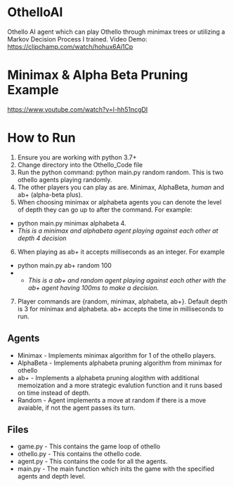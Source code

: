 # OthelloAI
Othello AI agent which can play Othello through minimax trees or utilizing a Markov Decision Process I trained.
Video Demo: https://clipchamp.com/watch/hohux6Ai1Cp


# Minimax & Alpha Beta Pruning Example
https://www.youtube.com/watch?v=l-hh51ncgDI

# How to Run
1. Ensure you are working with python 3.7+
2. Change directory into the Othello_Code file
3. Run the python command: python main.py random random. This is two othello agents playing randomly. 
4. The other players you can play as are. Minimax, AlphaBeta, *human* and ab+ (alpha-beta plus).
5. When choosing minimax or alphabeta agents you can denote the level of depth they can go up to after the command. For example:
- python main.py minimax alphabeta 4.
- *This is a minimax and alphabeta agent playing against each other at depth 4 decision*
6. When playing as ab+ it accepts milliseconds as an integer. For example
* python main.py ab+ random 100
* - *This is a ab+ and random agent playing against each other with the ab+ agent having 100ms to make a decision.*
7. Player commands are {random, minimax, alphabeta, ab+}. Default depth is 3 for minimax and alphabeta. ab+ accepts the time in milliseconds to run.



## Agents
* Minimax - Implements minimax algorithm for 1 of the othello players.
* AlphaBeta - Implements alphabeta pruning algorithm from minimax for othello
* ab+ - Implements a alphabeta pruning alogithm with additional memoization and a more strategic evalution function and it runs based on time instead of depth.
* Random - Agent implements a move at random if there is a move avaiable, if not the agent passes its turn.

## Files
* game.py - This contains the game loop of othello
* othello.py - This contains the othello code.
* agent.py - This contains the code for all the agents.
* main.py - The main function which inits the game with the specified agents and depth level.
